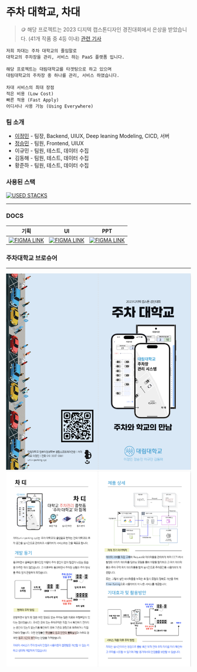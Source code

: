 # 주차 대학교, 차대

> 🪙 해당 프로젝트는
> 2023 디지텍 캡스톤디자인 경진대회에서 은상을 받았습니다. (41개 작품 중 4등 이내)
> [관련 기사](https://m.dhnews.co.kr/news/view/1065589841520681)

```
저희 차대는 주차 대학교의 줄임말로
대학교의 주차장을 관리, 서비스 하는 PaaS 플랫폼 입니다.

해당 프로젝트는 대림대학교를 타겟팅으로 하고 있으며
대림대학교의 주차장 중 하나를 관리, 서비스 하였습니다.

차대 서비스의 최대 장점
적은 비용 (Low Cost)
빠른 적용 (Fast Apply)
어디서나 사용 가능 (Using Everywhere)
```

### 팀 소개
- [이정민](https://github.com/jeongmingz) - 팀장, Backend, UIUX, Deep leaning Modeling, CICD, 서버
- [정승민](https://github.com/HarenKei) - 팀원, Frontend, UIUX
- 이규민 - 팀원, 테스트, 데이터 수집
- 김동해 - 팀원, 테스트, 데이터 수집
- 황준하 - 팀원, 테스트, 데이터 수집

### 사용된 스택
[![USED STACKS](https://skillicons.dev/icons?i=django,ts,nextjs,nginx)](https://skillicons.dev)

---
### DOCS
| 기획 | UI | PPT |
|------------|---------|-----------|
| [![FIGMA LINK](https://skillicons.dev/icons?i=figma)](https://www.figma.com/design/PZYxxZZ7aH49Ja7fzCqnqK/%EC%B0%A8-%EB%8C%80?node-id=553-731&t=b2GSnltjTYyWhESL-1) | [![FIGMA LINK](https://skillicons.dev/icons?i=figma)](https://www.figma.com/design/PZYxxZZ7aH49Ja7fzCqnqK/%EC%B0%A8-%EB%8C%80?node-id=13-2&t=b2GSnltjTYyWhESL-1) | [![FIGMA LINK](https://skillicons.dev/icons?i=figma)](https://www.figma.com/design/PZYxxZZ7aH49Ja7fzCqnqK/%EC%B0%A8-%EB%8C%80?node-id=553-634&t=b2GSnltjTYyWhESL-1) |

### 주차대학교 브로슈어
---
![겉지](https://github.com/univ-parking/UnivParking/blob/main/readme/%E1%84%8C%E1%85%AE%E1%84%8E%E1%85%A1%E1%84%83%E1%85%A2%E1%84%92%E1%85%A1%E1%86%A8%E1%84%80%E1%85%AD%20%E1%84%80%E1%85%A5%E1%87%80%E1%84%8C%E1%85%B5.png)
![속지](https://github.com/univ-parking/UnivParking/blob/main/readme/%E1%84%8C%E1%85%AE%E1%84%8E%E1%85%A1%E1%84%83%E1%85%A2%E1%84%92%E1%85%A1%E1%86%A8%E1%84%80%E1%85%AD%20%E1%84%89%E1%85%A9%E1%86%A8%E1%84%8C%E1%85%B5.png)
